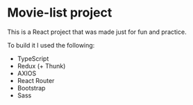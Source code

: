 # Movie-list project

This is a React project that was made just for fun and practice.

To build it I used the following:
* TypeScript
* Redux (+ Thunk)
* AXIOS
* React Router
* Bootstrap
* Sass
